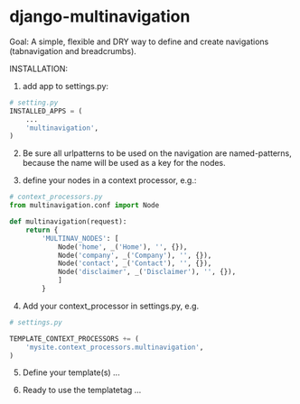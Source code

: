 django-multinavigation
======================

Goal: A simple, flexible and DRY way to define and create navigations (tabnavigation and breadcrumbs).

INSTALLATION:

1) add app to settings.py:
```python
# setting.py
INSTALLED_APPS = (
    ...
    'multinavigation',
)
```

2) Be sure all urlpatterns to be used on the navigation are named-patterns, 
because the name will be used as a key for the nodes.

3) define your nodes in a context processor, e.g.:

```python
# context_processors.py
from multinavigation.conf import Node

def multinavigation(request):
    return {
        'MULTINAV_NODES': [
            Node('home', _('Home'), '', {}),
            Node('company', _('Company'), '', {}),
            Node('contact', _('Contact'), '', {}),
            Node('disclaimer', _('Disclaimer'), '', {}),
            ]
        }
```

4) Add your context_processor in settings.py, e.g.
```python
# settings.py

TEMPLATE_CONTEXT_PROCESSORS += (
    'mysite.context_processors.multinavigation',
)
```

5) Define your template(s)
...

6) Ready to use the templatetag
...
